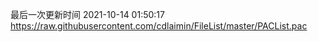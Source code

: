最后一次更新时间 2021-10-14 01:50:17
https://raw.githubusercontent.com/cdlaimin/FileList/master/PACList.pac


